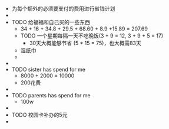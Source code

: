 - 为每个额外的必须要支付的费用进行省钱计划
-
- TODO 给福福和自己买的一些东西
	- 34 + 16 + 34.8 + 29.5 + 68.60 + 8.9 +15.89 = 207.69
	- TODO 一个星期每隔一天不吃晚饭(3 + 9 = 12, 3 + 9 + 5 = 17)
		- 30天大概能够节省 (5 * 15 = 75)，也大概需83天
	- 湿纸巾
	-
-
- TODO sister has spend for me
	- 8000 + 2000 = 10000
	- 200花费
-
- TODO parents has spend for me
	- 100w
-
- TODO 校园卡补办的5元
-